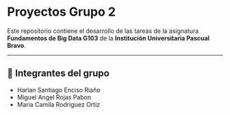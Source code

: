 # Proyectos Grupo 2

Este repositorio contiene el desarrollo de las tareas de la asignatura **Fundamentos de Big Data G103** de la **Institución Universitaria Pascual Bravo**.  

---

## 👥 Integrantes del grupo
- Harlan Santiago Enciso Riaño
- Miguel Angel Rojas Pabon
- Maria Camila Rodriguez Ortiz
